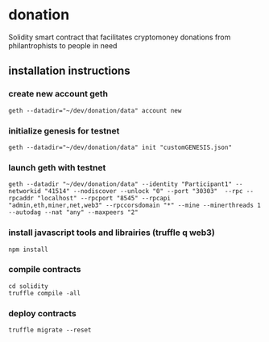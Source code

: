 # donation
Solidity smart contract that facilitates cryptomoney donations from philantrophists to people in need

## installation instructions

### create new account geth 
```
geth --datadir="~/dev/donation/data" account new
```
### initialize genesis for testnet
```
geth --datadir="~/dev/donation/data" init "customGENESIS.json"
```
### launch geth with testnet
```
geth --datadir "~/dev/donation/data" --identity "Participant1" --networkid "41514" --nodiscover --unlock "0" --port "30303"  --rpc --rpcaddr "localhost" --rpcport "8545" --rpcapi "admin,eth,miner,net,web3" --rpccorsdomain "*" --mine --minerthreads 1 --autodag --nat "any" --maxpeers "2" 
```

### install javascript tools and librairies (truffle q web3)
```
npm install
```

### compile contracts
```
cd solidity
truffle compile -all
```
### deploy contracts
```
truffle migrate --reset
```
